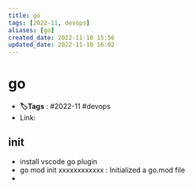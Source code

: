 ```yaml
---
title: go
tags: [2022-11, devops]
aliases: [go]
created_date: 2022-11-10 15:56
updated_date: 2022-11-10 16:02
---
```


# go

- **🏷️Tags** :   #2022-11 #devops 
- Link: 

## init

- install vscode go plugin
- go mod init xxxxxxxxxxxx :  Initialized a go.mod file
- 
